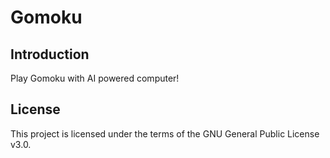 # Gomoku

## Introduction

Play Gomoku with AI powered computer!

## License

This project is licensed under the terms of the GNU General Public License v3.0.
